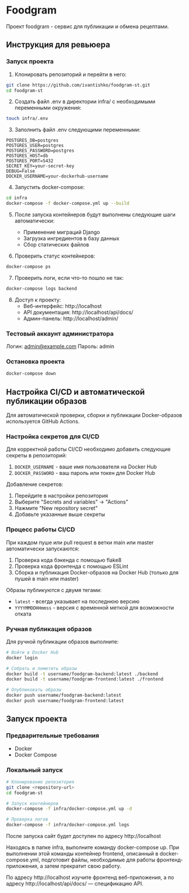 # Foodgram

Проект foodgram - сервис для публикации и обмена рецептами.

## Инструкция для ревьюера

### Запуск проекта

1. Клонировать репозиторий и перейти в него:
```bash
git clone https://github.com/ivantishko/foodgram-st.git
cd foodgram-st
```

2. Создать файл .env в директории infra/ с необходимыми переменными окружения:
```bash
touch infra/.env
```

3. Заполнить файл .env следующими переменными:
```
POSTGRES_DB=postgres
POSTGRES_USER=postgres
POSTGRES_PASSWORD=postgres
POSTGRES_HOST=db
POSTGRES_PORT=5432
SECRET_KEY=your-secret-key
DEBUG=False
DOCKER_USERNAME=your-dockerhub-username
```

4. Запустить docker-compose:
```bash
cd infra
docker-compose -f docker-compose.yml up --build
```

5. После запуска контейнеров будут выполнены следующие шаги автоматически:
   - Применение миграций Django
   - Загрузка ингредиентов в базу данных
   - Сбор статических файлов

6. Проверить статус контейнеров:
```bash
docker-compose ps
```

7. Проверить логи, если что-то пошло не так:
```bash
docker-compose logs backend
```

8. Доступ к проекту:
   - Веб-интерфейс: http://localhost
   - API документация: http://localhost/api/docs/
   - Админ-панель: http://localhost/admin/

### Тестовый аккаунт администратора
Логин: admin@example.com
Пароль: admin

### Остановка проекта
```bash
docker-compose down
```

## Настройка CI/CD и автоматической публикации образов

Для автоматической проверки, сборки и публикации Docker-образов используется GitHub Actions.

### Настройка секретов для CI/CD

Для корректной работы CI/CD необходимо добавить следующие секреты в репозиторий:

1. `DOCKER_USERNAME` - ваше имя пользователя на Docker Hub
2. `DOCKER_PASSWORD` - ваш пароль или токен для Docker Hub

Добавление секретов:
1. Перейдите в настройки репозитория
2. Выберите "Secrets and variables" -> "Actions"
3. Нажмите "New repository secret"
4. Добавьте указанные выше секреты

### Процесс работы CI/CD

При каждом пуше или pull request в ветки main или master автоматически запускаются:

1. Проверка кода бэкенда с помощью flake8
2. Проверка кода фронтенда с помощью ESLint
3. Сборка и публикация Docker-образов на Docker Hub (только для пушей в main или master)

Образы публикуются с двумя тегами:
- `latest` - всегда указывает на последнюю версию
- `YYYYMMDDHHmmss` - версия с временной меткой для возможности отката

### Ручная публикация образов

Для ручной публикации образов выполните:

```bash
# Войти в Docker Hub
docker login

# Собрать и пометить образы
docker build -t username/foodgram-backend:latest ./backend
docker build -t username/foodgram-frontend:latest ./frontend

# Опубликовать образы
docker push username/foodgram-backend:latest
docker push username/foodgram-frontend:latest
```

## Запуск проекта

### Предварительные требования
- Docker
- Docker Compose

### Локальный запуск
```bash
# Клонирование репозитория
git clone <repository-url>
cd foodgram-st

# Запуск контейнеров
docker-compose -f infra/docker-compose.yml up -d

# Проверка логов
docker-compose -f infra/docker-compose.yml logs
```

После запуска сайт будет доступен по адресу http://localhost

Находясь в папке infra, выполните команду docker-compose up. При выполнении этой команды контейнер frontend, описанный в docker-compose.yml, подготовит файлы, необходимые для работы фронтенд-приложения, а затем прекратит свою работу.

По адресу http://localhost изучите фронтенд веб-приложения, а по адресу http://localhost/api/docs/ — спецификацию API.

